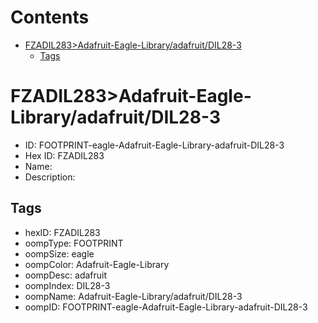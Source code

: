 



Contents
========

* [FZADIL283>Adafruit-Eagle-Library/adafruit/DIL28-3](#fzadil283adafruit-eagle-libraryadafruitdil28-3)
	* [Tags](#tags)

# FZADIL283>Adafruit-Eagle-Library/adafruit/DIL28-3

- ID: FOOTPRINT-eagle-Adafruit-Eagle-Library-adafruit-DIL28-3
- Hex ID: FZADIL283
- Name: 
- Description: 

## Tags

- hexID: FZADIL283
- oompType: FOOTPRINT
- oompSize: eagle
- oompColor: Adafruit-Eagle-Library
- oompDesc: adafruit
- oompIndex: DIL28-3
- oompName: Adafruit-Eagle-Library/adafruit/DIL28-3
- oompID: FOOTPRINT-eagle-Adafruit-Eagle-Library-adafruit-DIL28-3
